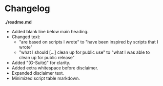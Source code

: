 # Changelog

**./readme.md**
* Added blank line below main heading.
* Changed text:
	* "are based on scripts I wrote" to "have been inspired by scripts that I wrote"
	* "what I should [...] clean up for public use" to "what I was able to clean up for public release"
* Added "(G-Suite)" for clarity.
* Added extra whitespace before disclaimer.
* Expanded disclaimer text.
* Minimized script table markdown.